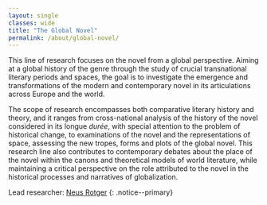 ```yaml
---
layout: single
classes: wide
title: "The Global Novel"
permalink: /about/global-novel/
---
```


This line of research focuses on the novel from a global perspective. Aiming at a global history of the genre through the study of crucial transnational literary periods and spaces, the goal is to investigate the emergence and transformations of the modern and contemporary novel in its articulations across Europe and the world.

The scope of research encompasses both comparative literary history and theory, and it ranges from cross-national analysis of the history of the novel considered in its longue *durée*, with special attention to the problem of historical change, to examinations of the novel and the representations of space, assessing the new tropes, forms and plots of the global novel. This research line also contributes to contemporary debates about the place of the novel within the canons and theoretical models of world literature, while maintaining a critical perspective on the role attributed to the novel in the historical processes and narratives of globalization.

Lead researcher: [Neus Rotger](/team/researchers/neus-rotger/)
{: .notice--primary}

